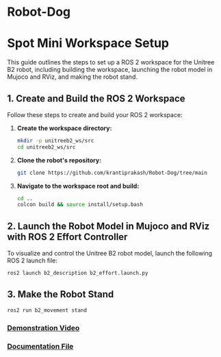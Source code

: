 # Robot-Dog
# Spot Mini Workspace Setup

This guide outlines the steps to set up a ROS 2 workspace for the Unitree B2 robot, including building the workspace, launching the robot model in Mujoco and RViz, and making the robot stand.

## 1. Create and Build the ROS 2 Workspace

Follow these steps to create and build your ROS 2 workspace:

1.  **Create the workspace directory:**

    ```bash
    mkdir -p unitreeb2_ws/src
    cd unitreeb2_ws/src
    ```

2.  **Clone the robot's repository:**

    ```bash
    git clone https://github.com/krantiprakash/Robot-Dog/tree/main
    ```



3.  **Navigate to the workspace root and build:**

    ```bash
    cd ..
    colcon build && source install/setup.bash
    ```

## 2. Launch the Robot Model in Mujoco and RViz with ROS 2 Effort Controller

To visualize and control the Unitree B2 robot model, launch the following ROS 2 launch file:

```bash
ros2 launch b2_description b2_effort.launch.py
 ```

## 3. Make the Robot Stand
```bash
ros2 run b2_movement stand
```


### [Demonstration Video](https://youtu.be/bBCZpLf8pjU)

### [Documentation File](https://drive.google.com/file/d/1f-2_3iCpwe2D4ktlGrKjPAVEsN041Xwp/view?usp=sharing) 
